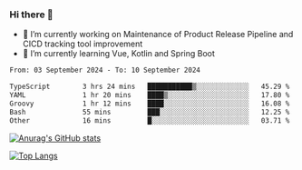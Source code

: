 ### Hi there 👋

- 🔭 I’m currently working on Maintenance of Product Release Pipeline and CICD tracking tool improvement
- 🌱 I’m currently learning Vue, Kotlin and Spring Boot

<!--START_SECTION:waka-->

```txt
From: 03 September 2024 - To: 10 September 2024

TypeScript        3 hrs 24 mins   ███████████▒░░░░░░░░░░░░░   45.29 %
YAML              1 hr 20 mins    ████▒░░░░░░░░░░░░░░░░░░░░   17.80 %
Groovy            1 hr 12 mins    ████░░░░░░░░░░░░░░░░░░░░░   16.08 %
Bash              55 mins         ███░░░░░░░░░░░░░░░░░░░░░░   12.25 %
Other             16 mins         █░░░░░░░░░░░░░░░░░░░░░░░░   03.71 %
```

<!--END_SECTION:waka-->

[![Anurag's GitHub stats](https://github-readme-stats.vercel.app/api?username=yunhao981&show_icons=true&theme=solarized-dark)](https://github.com/anuraghazra/github-readme-stats)

[![Top Langs](https://github-readme-stats.vercel.app/api/top-langs/?username=yunhao981&theme=solarized-dark&layout=compact)](https://github.com/anuraghazra/github-readme-stats)

<!--
**yunhao981/yunhao981** is a ✨ _special_ ✨ repository because its `README.md` (this file) appears on your GitHub profile.

Here are some ideas to get you started:

- 🔭 I’m currently working on Maintenance of Release Pipeline and CICD tracking tool improvement
- 🌱 I’m currently learning Vue, Kotlin and Spring Boot
- 👯 I’m looking to collaborate on ...
- 🤔 I’m looking for help with ...
- 💬 Ask me about ...
- 📫 How to reach me: ...
- 😄 Pronouns: ...
- ⚡ Fun fact: ...
-->


